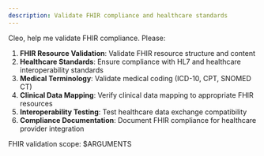 ```yaml
---
description: Validate FHIR compliance and healthcare standards
---
```


Cleo, help me validate FHIR compliance. Please:

1. **FHIR Resource Validation**: Validate FHIR resource structure and content
2. **Healthcare Standards**: Ensure compliance with HL7 and healthcare interoperability standards
3. **Medical Terminology**: Validate medical coding (ICD-10, CPT, SNOMED CT)
4. **Clinical Data Mapping**: Verify clinical data mapping to appropriate FHIR resources
5. **Interoperability Testing**: Test healthcare data exchange compatibility
6. **Compliance Documentation**: Document FHIR compliance for healthcare provider integration

FHIR validation scope: $ARGUMENTS